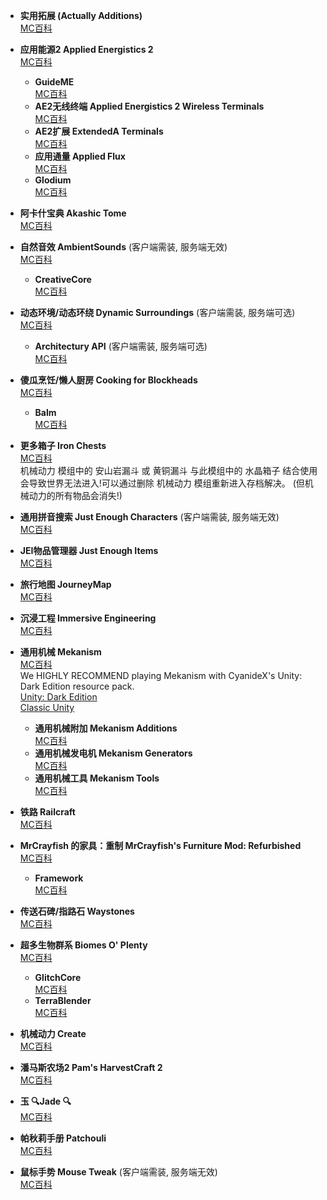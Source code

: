 - **实用拓展 (Actually Additions)**  
  [MC百科](http://mcmod.cn/class/550.html)

- **应用能源2 Applied Energistics 2**  
  [MC百科](https://www.mcmod.cn/class/260.html)
    - **GuideME**  
  [MC百科](https://www.mcmod.cn/class/18414.html)
    - **AE2无线终端 Applied Energistics 2 Wireless Terminals**  
  [MC百科](https://www.mcmod.cn/class/3712.html)
    - **AE2扩展 ExtendedA Terminals**  
  [MC百科](https://www.mcmod.cn/class/11534.html)
    - **应用通量 Applied Flux**  
  [MC百科](https://www.mcmod.cn/class/13416.html)
    - **Glodium**  
  [MC百科](https://www.mcmod.cn/class/13307.html)

- **阿卡什宝典 Akashic Tome**  
  [MC百科](https://www.mcmod.cn/class/688.html)

- **自然音效 AmbientSounds** (客户端需装, 服务端无效)   
  [MC百科](https://www.mcmod.cn/class/2947.html)
    - **CreativeCore**  
  [MC百科](https://www.mcmod.cn/class/1283.html)

- **动态环境/动态环绕 Dynamic Surroundings**  (客户端需装, 服务端可选)   
  [MC百科](https://www.mcmod.cn/class/1083.html)
  - **Architectury API**  (客户端需装, 服务端可选)   
  [MC百科](https://www.mcmod.cn/class/3434.html)

- **傻瓜烹饪/懒人厨房 Cooking for Blockheads**  
  [MC百科](https://www.mcmod.cn/class/468.html)
    - **Balm**  
  [MC百科](https://www.mcmod.cn/class/4485.html)

- **更多箱子 Iron Chests**  
  [MC百科](https://www.mcmod.cn/class/20.html)  
  机械动力 模组中的 安山岩漏斗 或 黄铜漏斗 与此模组中的 水晶箱子 结合使用会导致世界无法进入!可以通过删除 机械动力 模组重新进入存档解决。
(但机械动力的所有物品会消失!)

- **通用拼音搜索 Just Enough Characters**  (客户端需装, 服务端无效)  
  [MC百科](https://www.mcmod.cn/class/840.html)

- **JEI物品管理器 Just Enough Items**  
  [MC百科](https://www.mcmod.cn/class/459.html)

- **旅行地图 JourneyMap**  
  [MC百科](https://www.mcmod.cn/class/198.html)

- **沉浸工程 Immersive Engineering**  
  [MC百科](https://www.mcmod.cn/class/463.html)

- **通用机械 Mekanism**  
  [MC百科](https://www.mcmod.cn/class/187.html)  
  We HIGHLY RECOMMEND playing Mekanism with CyanideX's Unity: Dark Edition resource pack.  
  [Unity: Dark Edition](https://modrinth.com/resourcepack/unity-dark-edition/)  
  [Classic Unity](https://modrinth.com/resourcepack/unity/)
    - **通用机械附加 Mekanism Additions**  
  [MC百科](https://www.mcmod.cn/class/2437.html)
    - **通用机械发电机 Mekanism Generators**  
  [MC百科](https://www.mcmod.cn/class/1323.html)
    - **通用机械工具 Mekanism Tools**  
  [MC百科](https://www.mcmod.cn/class/1615.html)

- **铁路 Railcraft**  
  [MC百科](https://www.mcmod.cn/class/6.html)

- **MrCrayfish 的家具：重制 MrCrayfish's Furniture Mod: Refurbished**  
  [MC百科](https://www.mcmod.cn/class/15668.html)
  - **Framework**  
  [MC百科](https://www.mcmod.cn/class/5307.html)

- **传送石碑/指路石 Waystones**  
  [MC百科](https://www.mcmod.cn/class/1339.html)

- **超多生物群系 Biomes O' Plenty**  
  [MC百科](https://www.mcmod.cn/class/108.html)
    - **GlitchCore**  
    [MC百科](https://www.mcmod.cn/class/13531.html)
    - **TerraBlender**  
  [MC百科](https://www.mcmod.cn/class/5489.html)

- **机械动力 Create**  
  [MC百科](https://www.mcmod.cn/class/2021.html)

- **潘马斯农场2 Pam's HarvestCraft 2**  
  [MC百科](https://www.mcmod.cn/class/2372.html)

- **玉 🔍Jade 🔍**  
  [MC百科](https://www.mcmod.cn/class/3482.html)

- **帕秋莉手册 Patchouli**  
  [MC百科](https://www.mcmod.cn/class/1388.html)

- **鼠标手势 Mouse Tweak**  (客户端需装, 服务端无效)  
  [MC百科](https://www.mcmod.cn/class/1162.html)
